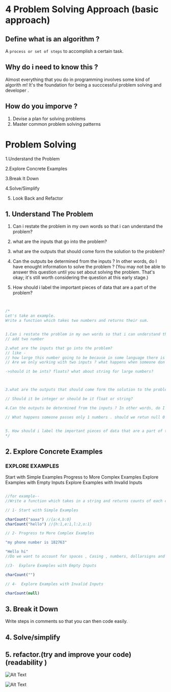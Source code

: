   # 4 Problem Solving Approach (basic approach)


## Define what is an algorithm ?

A `process or set of steps` to accomplish a certain task.


## Why do i need to know this ?

Almost everything that you do in programming involves some kind of algorith m! 
It's the foundation for being a succcessful problem solving and developer .


## How do you imporve ?

1. Devise a plan for solving problems
2. Master common problem solving patterns


# Problem Solving 

1.Understand the Problem

2.Explore Concrete Examples

3.Break It Down

4.Solve/Simplify

5. Look Back and Refactor



## 1. Understand The Problem


1) Can i restate the problem in my own words so that i can understand the problem?

2) what are the inputs that go into the problem?
 
3) what are the outputs that should come form the solution to the problem?

4) Can the outputs be determined from the inputs ? In other words, do I have enought information to solve the problem ? (You may not be able to answer this question until you set about solving the problem. That's okay; it's still worth considering  the question at this early stage.)

5) How should i label the important pieces of data that are a part of the problem?




```javascript


/* 
Let's take an example.
Write a function which takes two numbers and returns their sum.


1.Can i restate the problem in my own words so that i can understand the problem?
// add two number 

2.what are the inputs that go into the problem?
// like -
// how large this number going to be because in some language there is an upper bound .
// Are we only working with two inputs ? what happens when someone don't give 2nd input or no input? what happens if someone gives more than 2 inputs?

->should it be ints? floats? what about string for large numbers?



3.what are the outputs that should come form the solution to the problem?

// Should it be integer or should be it float or string?

4.Can the outputs be determined from the inputs ? In other words, do I have enought information to solve the problem ? 

// What happens someone passes only 1 numbers . should we retun null 0


5. How should i label the important pieces of data that are a part of the problem?
*/
```




## 2. Explore Concrete Examples


### EXPLORE EXAMPLES
Start with Simple Examples
Progress to More Complex Examples
Explore Examples with Empty Inputs
Explore Examples with Invalid Inputs

```javascript

//for example--
//Write a function which takes in a string and returns counts of each character in the string.

// 1- Start with Simple Examples

charCount("aaaa") //{a:4,b:0}
charCount("hello") //{h:1,e:1,l:2,o:1}

// 2- Progress to More Complex Examples

"my phone number is 182763"

"Hello hi"
//Do we want to account for spaces , Casing , numbers, dollarsigns and other characters.

//3-  Explore Examples with Empty Inputs

charCount("")

// 4-  Explore Examples with Invalid Inputs

charCount(null)

```

## 3. Break it Down

Write steps in comments so that you can then code easily.

## 4. Solve/simplify

## 5. refactor.(try and improve your code)(readability )


![Alt Text](https://raw.githubusercontent.com/rajvipulraj401/JS_Dsa/main/Problem_Solving_Approach/code.png)


![Alt Text](https://raw.githubusercontent.com/rajvipulraj401/JS_Dsa/main/Problem_Solving_Approach/code2.png)
